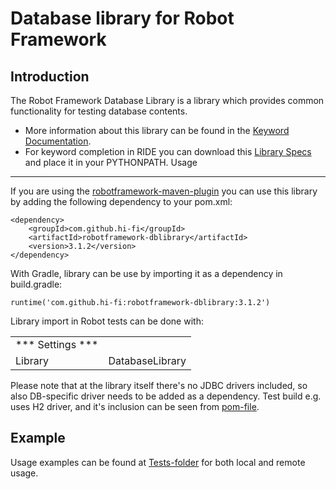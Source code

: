 # Database library for Robot Framework
Introduction
------------
The Robot Framework Database Library is a library which provides common functionality for testing database contents.

* More information about this library can be found in the
  [Keyword Documentation](https://repo1.maven.org/maven2/com/github/hi-fi/robotframework-dblibrary/3.1.2/robotframework-dblibrary-3.1.2.html).
* For keyword completion in RIDE you can download this
  [Library Specs](https://repo1.maven.org/maven2/com/github/hi-fi/robotframework-dblibrary/3.1.2/robotframework-dblibrary-3.1.2.xml)
  and place it in your PYTHONPATH.
Usage
-----
If you are using the [robotframework-maven-plugin](http://robotframework.org/MavenPlugin/) you can
use this library by adding the following dependency to 
your pom.xml:

    <dependency>
        <groupId>com.github.hi-fi</groupId>
        <artifactId>robotframework-dblibrary</artifactId>
        <version>3.1.2</version>
    </dependency>
    
With Gradle, library can be use by importing it as a dependency in build.gradle:

    runtime('com.github.hi-fi:robotframework-dblibrary:3.1.2')
    
Library import in Robot tests can be done with:

|                    |                                 |
| ----------------   | ------------------------------- | 
| *** Settings ***   |                                 |                 
| Library            | DatabaseLibrary                 |   

Please note that at the library itself there's no JDBC drivers included, so also DB-specific driver needs to be added as a dependency. 
Test build e.g. uses H2 driver, and it's inclusion can be seen from [pom-file](https://github.com/Hi-Fi/robotframework-dblibrary/blob/master/pom.xml).
   
Example
-------
Usage examples can be found at [Tests-folder](/src/test/robotframework/acceptance) for both local and remote usage.

